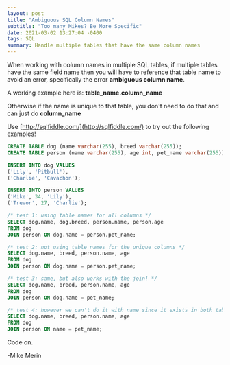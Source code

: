 ```yaml
---
layout: post
title: "Ambiguous SQL Column Names"
subtitle: "Too many Mikes? Be More Specific"
date: 2021-03-02 13:27:04 -0400
tags: SQL
summary: Handle multiple tables that have the same column names
---
```

When working with column names in multiple SQL tables, if multiple tables have the same field name then you will have to reference that table name to avoid an error, specifically the error **ambiguous column name**.

A working example here is: **table_name.column_name**

Otherwise if the name is unique to that table, you don't need to do that and can just do **column_name**

Use [http://sqlfiddle.com/](http://sqlfiddle.com/) to try out the following examples!

```sql
CREATE TABLE dog (name varchar(255), breed varchar(255));
CREATE TABLE person (name varchar(255), age int, pet_name varchar(255));

INSERT INTO dog VALUES
('Lily', 'Pitbull'),
('Charlie', 'Cavachon');

INSERT INTO person VALUES
('Mike', 34, 'Lily'),
('Trevor', 27, 'Charlie');

/* test 1: using table names for all columns */
SELECT dog.name, dog.breed, person.name, person.age
FROM dog
JOIN person ON dog.name = person.pet_name;

/* test 2: not using table names for the unique columns */
SELECT dog.name, breed, person.name, age
FROM dog
JOIN person ON dog.name = person.pet_name;

/* test 3: same, but also works with the join! */
SELECT dog.name, breed, person.name, age
FROM dog
JOIN person ON dog.name = pet_name;

/* test 4: however we can't do it with name since it exists in both tables  */
SELECT dog.name, breed, person.name, age
FROM dog
JOIN person ON name = pet_name;
```

Code on.

-Mike Merin

